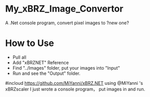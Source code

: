 # My_xBRZ_Image_Convertor
A .Net console program, convert pixel images to ?new one?

# How to Use
* Pull all 
* Add "xBRZNET" Reference
* Find "../Images" folder, put your images into "Input"
* Run and see the "Output" folder.

#incloud <https://github.com/MiYanni/xBRZ.NET>
using @MiYanni 's xBRZscaler
I just wrote a console program， put images in and run.
